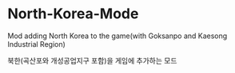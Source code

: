 # North-Korea-Mode
Mod adding North Korea to the game(with Goksanpo and Kaesong Industrial Region)

북한(곡산포와 개성공업지구 포함)을 게임에 추가하는 모드
